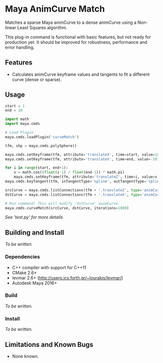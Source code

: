 # Maya AnimCurve Match

Matches a sparse Maya animCurve to a dense animCurve using a Non-linear Least Squares algorithm.

This plug-in command is functional with basic features, but not ready for production yet. It should be improved for robustness, performance and error handling.

## Features

- Calculates animCurve keyframe values and tangents to fit a different curve (dense or sparse). 

## Usage

```python
start = 1
end = 10

import math
import maya.cmds

# Load Plugin
maya.cmds.loadPlugin('curveMatch')

tfm, shp = maya.cmds.polySphere()

maya.cmds.setKeyframe(tfm, attribute='translateX', time=start, value=10)
maya.cmds.setKeyframe(tfm, attribute='translateX', time=end, value=-10)

for i in range(start, end+1):
    v = math.cos((float(i-1) / float(end-1)) * math.pi)
    maya.cmds.setKeyframe(tfm, attribute='translateZ', time=i, value=v)
maya.cmds.keyTangent(tfm, inTangentType='spline', outTangentType='spline', time=())

srcCurve = maya.cmds.listConnections(tfm + '.translateZ', type='animCurve')[0]
dstCurve = maya.cmds.listConnections(tfm + '.translateX', type='animCurve')[0]

# Run command! This will modify 'dstCurve' animCurve.
maya.cmds.curveMatch(srcCurve, dstCurve, iterations=1000)
```

_See 'test.py' for more details_

## Building and Install

_To be written._

### Dependencies

- C++ compiler with support for C++11
- CMake 2.6+
- levmar 2.6+ (http://users.ics.forth.gr/~lourakis/levmar/)
- Autodesk Maya 2016+

### Build

_To be written._

### Install

_To be written._

## Limitations and Known Bugs 

- None known.